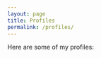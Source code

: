 ```yaml
---
layout: page
title: Profiles
permalink: /profiles/
---
```


Here are some of my profiles:

<a href="/physics/"><i class="fas fa-atom" style="color:#00ffff"></a>
